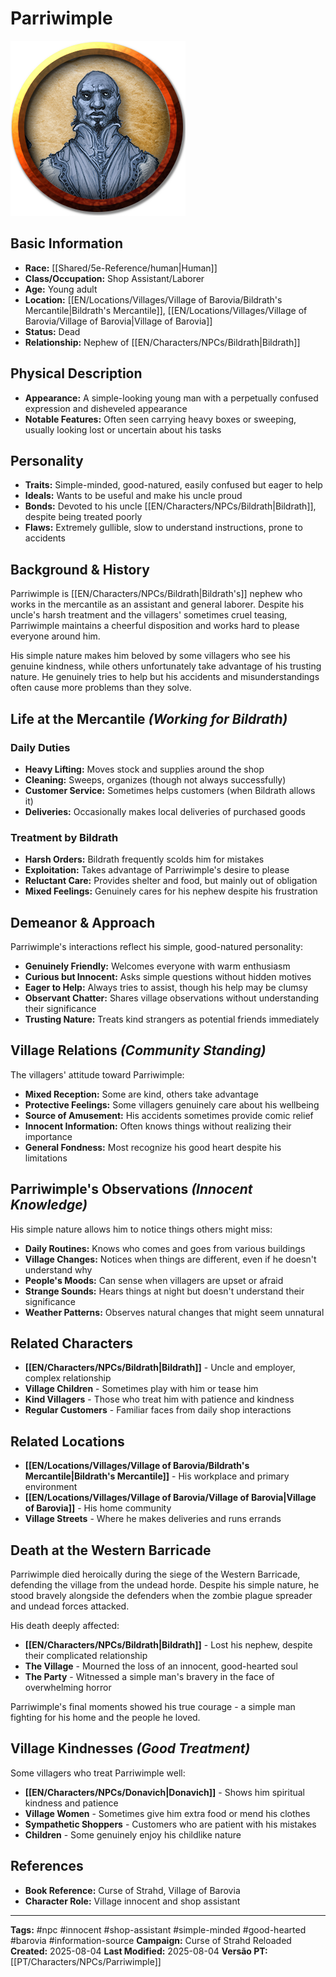 # Parriwimple


![Parriwimple](assets/images/characters/Parriwimple.webp)

## Basic Information
- **Race:** [[Shared/5e-Reference/human|Human]]
- **Class/Occupation:** Shop Assistant/Laborer
- **Age:** Young adult
- **Location:** [[EN/Locations/Villages/Village of Barovia/Bildrath's Mercantile|Bildrath's Mercantile]], [[EN/Locations/Villages/Village of Barovia/Village of Barovia|Village of Barovia]]
- **Status:** Dead
- **Relationship:** Nephew of [[EN/Characters/NPCs/Bildrath|Bildrath]]

## Physical Description
- **Appearance:** A simple-looking young man with a perpetually confused expression and disheveled appearance
- **Notable Features:** Often seen carrying heavy boxes or sweeping, usually looking lost or uncertain about his tasks

## Personality
- **Traits:** Simple-minded, good-natured, easily confused but eager to help
- **Ideals:** Wants to be useful and make his uncle proud
- **Bonds:** Devoted to his uncle [[EN/Characters/NPCs/Bildrath|Bildrath]], despite being treated poorly
- **Flaws:** Extremely gullible, slow to understand instructions, prone to accidents

## Background & History
Parriwimple is [[EN/Characters/NPCs/Bildrath|Bildrath's]] nephew who works in the mercantile as an assistant and general laborer. Despite his uncle's harsh treatment and the villagers' sometimes cruel teasing, Parriwimple maintains a cheerful disposition and works hard to please everyone around him.

His simple nature makes him beloved by some villagers who see his genuine kindness, while others unfortunately take advantage of his trusting nature. He genuinely tries to help but his accidents and misunderstandings often cause more problems than they solve.

## Life at the Mercantile *(Working for Bildrath)*
### Daily Duties
- **Heavy Lifting:** Moves stock and supplies around the shop
- **Cleaning:** Sweeps, organizes (though not always successfully)
- **Customer Service:** Sometimes helps customers (when Bildrath allows it)
- **Deliveries:** Occasionally makes local deliveries of purchased goods

### Treatment by Bildrath
- **Harsh Orders:** Bildrath frequently scolds him for mistakes
- **Exploitation:** Takes advantage of Parriwimple's desire to please
- **Reluctant Care:** Provides shelter and food, but mainly out of obligation
- **Mixed Feelings:** Genuinely cares for his nephew despite his frustration

## Demeanor & Approach
Parriwimple's interactions reflect his simple, good-natured personality:
- **Genuinely Friendly:** Welcomes everyone with warm enthusiasm
- **Curious but Innocent:** Asks simple questions without hidden motives
- **Eager to Help:** Always tries to assist, though his help may be clumsy
- **Observant Chatter:** Shares village observations without understanding their significance
- **Trusting Nature:** Treats kind strangers as potential friends immediately

## Village Relations *(Community Standing)*
The villagers' attitude toward Parriwimple:
- **Mixed Reception:** Some are kind, others take advantage
- **Protective Feelings:** Some villagers genuinely care about his wellbeing
- **Source of Amusement:** His accidents sometimes provide comic relief
- **Innocent Information:** Often knows things without realizing their importance
- **General Fondness:** Most recognize his good heart despite his limitations

## Parriwimple's Observations *(Innocent Knowledge)*
His simple nature allows him to notice things others might miss:
- **Daily Routines:** Knows who comes and goes from various buildings
- **Village Changes:** Notices when things are different, even if he doesn't understand why
- **People's Moods:** Can sense when villagers are upset or afraid
- **Strange Sounds:** Hears things at night but doesn't understand their significance
- **Weather Patterns:** Observes natural changes that might seem unnatural

## Related Characters
- **[[EN/Characters/NPCs/Bildrath|Bildrath]]** - Uncle and employer, complex relationship
- **Village Children** - Sometimes play with him or tease him
- **Kind Villagers** - Those who treat him with patience and kindness
- **Regular Customers** - Familiar faces from daily shop interactions

## Related Locations
- **[[EN/Locations/Villages/Village of Barovia/Bildrath's Mercantile|Bildrath's Mercantile]]** - His workplace and primary environment
- **[[EN/Locations/Villages/Village of Barovia/Village of Barovia|Village of Barovia]]** - His home community
- **Village Streets** - Where he makes deliveries and runs errands

## Death at the Western Barricade
Parriwimple died heroically during the siege of the Western Barricade, defending the village from the undead horde. Despite his simple nature, he stood bravely alongside the defenders when the zombie plague spreader and undead forces attacked.

His death deeply affected:
- **[[EN/Characters/NPCs/Bildrath|Bildrath]]** - Lost his nephew, despite their complicated relationship
- **The Village** - Mourned the loss of an innocent, good-hearted soul
- **The Party** - Witnessed a simple man's bravery in the face of overwhelming horror

Parriwimple's final moments showed his true courage - a simple man fighting for his home and the people he loved.

## Village Kindnesses *(Good Treatment)*
Some villagers who treat Parriwimple well:
- **[[EN/Characters/NPCs/Donavich|Donavich]]** - Shows him spiritual kindness and patience
- **Village Women** - Sometimes give him extra food or mend his clothes
- **Sympathetic Shoppers** - Customers who are patient with his mistakes
- **Children** - Some genuinely enjoy his childlike nature

## References
- **Book Reference:** Curse of Strahd, Village of Barovia
- **Character Role:** Village innocent and shop assistant

---
**Tags:** #npc #innocent #shop-assistant #simple-minded #good-hearted #barovia #information-source
**Campaign:** Curse of Strahd Reloaded
**Created:** 2025-08-04
**Last Modified:** 2025-08-04
**Versão PT:** [[PT/Characters/NPCs/Parriwimple]]